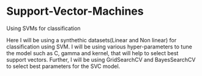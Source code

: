 # Support-Vector-Machines
Using SVMs for classification

Here I will be using a synthethic datasets(Linear and Non linear) for classification using SVM. 
I will be using various hyper-parameters to tune the model such as C, gamma and kernel, that will help to select best support vectors.
Further, I will be using GridSearchCV and BayesSearchCV to select best parameters for the SVC model.
